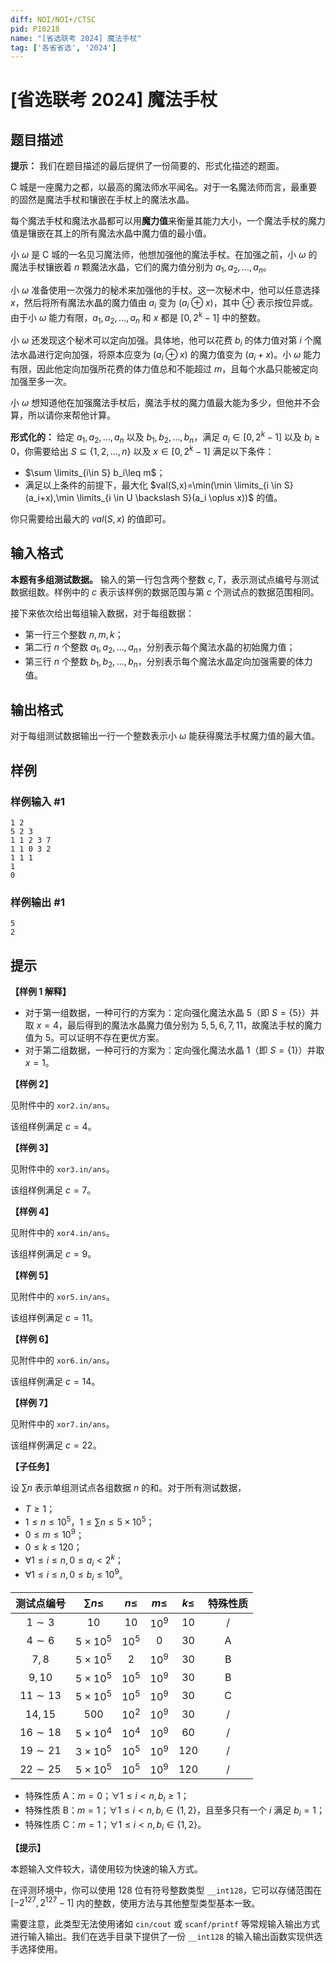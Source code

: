 ```yaml
---
diff: NOI/NOI+/CTSC
pid: P10218
name: "[省选联考 2024] 魔法手杖"
tag: ['各省省选', '2024']
---
```

# [省选联考 2024] 魔法手杖
## 题目描述

**提示：** 我们在题目描述的最后提供了一份简要的、形式化描述的题面。

C 城是一座魔力之都，以最高的魔法师水平闻名。对于一名魔法师而言，最重要的固然是魔法手杖和镶嵌在手杖上的魔法水晶。

每个魔法手杖和魔法水晶都可以用**魔力值**来衡量其能力大小，一个魔法手杖的魔力值是镶嵌在其上的所有魔法水晶中魔力值的最小值。

小 $\omega$ 是 C 城的一名见习魔法师，他想加强他的魔法手杖。在加强之前，小 $\omega$ 的魔法手杖镶嵌着 $n$ 颗魔法水晶，它们的魔力值分别为 $a_1,a_2,\dots,a_n$。

小 $\omega$ 准备使用一次强力的秘术来加强他的手杖。这一次秘术中，他可以任意选择 $x$，然后将所有魔法水晶的魔力值由 $a_i$ 变为 $(a_i \oplus x)$，其中 $\oplus$ 表示按位异或。由于小 $\omega$ 能力有限，$a_1,a_2,\dots,a_n$ 和 $x$ 都是 $[0,2^k-1]$ 中的整数。

小 $\omega$ 还发现这个秘术可以定向加强。具体地，他可以花费 $b_i$ 的体力值对第 $i$ 个魔法水晶进行定向加强，将原本应变为 $(a_i \oplus x)$ 的魔力值变为 $(a_i+x)$。小 $\omega$ 能力有限，因此他定向加强所花费的体力值总和不能超过 $m$，且每个水晶只能被定向加强至多一次。

小 $\omega$ 想知道他在加强魔法手杖后，魔法手杖的魔力值最大能为多少，但他并不会算，所以请你来帮他计算。

**形式化的：** 给定 $a_1,a_2,\dots,a_n$ 以及 $b_1,b_2,\dots,b_n$，满足 $a_i \in [0,2^k-1]$ 以及 $b_i\geq 0$，你需要给出 $S \subseteq \{1,2,\dots,n\}$ 以及 $x \in [0,2^k-1]$ 满足以下条件：

- $\sum \limits_{i\in S} b_i\leq m$；
- 满足以上条件的前提下，最大化 $val(S,x)=\min(\min \limits_{i \in S}(a_i+x),\min \limits_{i \in U \backslash S}(a_i \oplus x))$ 的值。

你只需要给出最大的 $val(S,x)$ 的值即可。
## 输入格式

**本题有多组测试数据。** 输入的第一行包含两个整数 $c,T$，表示测试点编号与测试数据组数。样例中的 $c$ 表示该样例的数据范围与第 $c$ 个测试点的数据范围相同。

接下来依次给出每组输入数据，对于每组数据：
- 第一行三个整数 $n,m,k$；
- 第二行 $n$ 个整数 $a_1,a_2,\dots,a_n$，分别表示每个魔法水晶的初始魔力值；
- 第三行 $n$ 个整数 $b_1,b_2,\dots,b_n$，分别表示每个魔法水晶定向加强需要的体力值。
## 输出格式

对于每组测试数据输出一行一个整数表示小 $\omega$ 能获得魔法手杖魔力值的最大值。
## 样例

### 样例输入 #1
```
1 2
5 2 3
1 1 2 3 7
1 1 0 3 2
1 1 1
1
0
```
### 样例输出 #1
```
5
2
```
## 提示

**【样例 1 解释】**

- 对于第一组数据，一种可行的方案为：定向强化魔法水晶 $5$（即 $S=\{5\}$）并取 $x=4$，最后得到的魔法水晶魔力值分别为 $5,5,6,7,11$，故魔法手杖的魔力值为 $5$。可以证明不存在更优方案。
- 对于第二组数据，一种可行的方案为：定向强化魔法水晶 $1$（即 $S=\{1\}$）并取 $x=1$。

**【样例 2】**

见附件中的 `xor2.in/ans`。

该组样例满足 $c=4$。

**【样例 3】**

见附件中的 `xor3.in/ans`。

该组样例满足 $c=7$。

**【样例 4】**

见附件中的 `xor4.in/ans`。

该组样例满足 $c=9$。

**【样例 5】**

见附件中的 `xor5.in/ans`。

该组样例满足 $c=11$。

**【样例 6】**

见附件中的 `xor6.in/ans`。

该组样例满足 $c=14$。

**【样例 7】**

见附件中的 `xor7.in/ans`。

该组样例满足 $c=22$。

**【子任务】**

设 $\sum n$ 表示单组测试点各组数据 $n$ 的和。对于所有测试数据，
- $T \geq 1$；
- $1 \leq n \leq 10^5$，$1 \leq \sum n \leq 5\times 10^5$；
- $0 \leq m \leq 10^9$；
- $0 \leq k \leq 120$；
- $\forall 1 \leq i \leq n, 0 \leq a_i<2^k$；
- $\forall 1 \leq i \leq n, 0 \leq b_i \leq 10^9$。

| 测试点编号 | $\sum n \leq$ | $n \leq$ | $m \leq$ | $k \leq$ | 特殊性质 |
| :----------: | :----------: | :----------: | :----------: | :----------: | :----------: |
| $1\sim 3$ | $10$ | $10$ | $10^9$ | $10$ | / |
| $4\sim 6$ | $5\times 10^5$ | $10^5$ | $0$ | $30$ | A |
| $7,8$ | $5\times 10^5$ | $2$ | $10^9$ | $30$ | B |
| $9,10$ | $5\times 10^5$ | $10^5$ | $10^9$ | $30$ | B |
| $11\sim 13$ | $5\times 10^5$ | $10^5$ | $10^9$ | $30$ | C |
| $14,15$ | $500$ | $10^2$ | $10^9$ | $30$ | / |
| $16\sim 18$ | $5\times 10^4$ | $10^4$ | $10^9$ | $60$ | / |
| $19\sim 21$ | $3\times 10^5$ | $10^5$ | $10^9$ | $120$ | / |
| $22\sim 25$ | $5\times 10^5$ | $10^5$ | $10^9$ | $120$ | / |


- 特殊性质 A：$m=0$；$\forall 1 \leq i<n, b_i\geq 1$；
- 特殊性质 B：$m=1$；$\forall 1 \leq i<n, b_i \in \{1,2\}$，且至多只有一个 $i$ 满足 $b_i=1$；
- 特殊性质 C：$m=1$；$\forall 1 \leq i<n, b_i \in \{1,2\}$。

**【提示】**

本题输入文件较大，请使用较为快速的输入方式。

在评测环境中，你可以使用 $128$ 位有符号整数类型 `__int128`，它可以存储范围在 $[-2^{127},2^{127}-1]$ 内的整数，使用方法与其他整型类型基本一致。

需要注意，此类型无法使用诸如 `cin/cout` 或 `scanf/printf` 等常规输入输出方式进行输入输出。我们在选手目录下提供了一份 `__int128` 的输入输出函数实现供选手选择使用。
